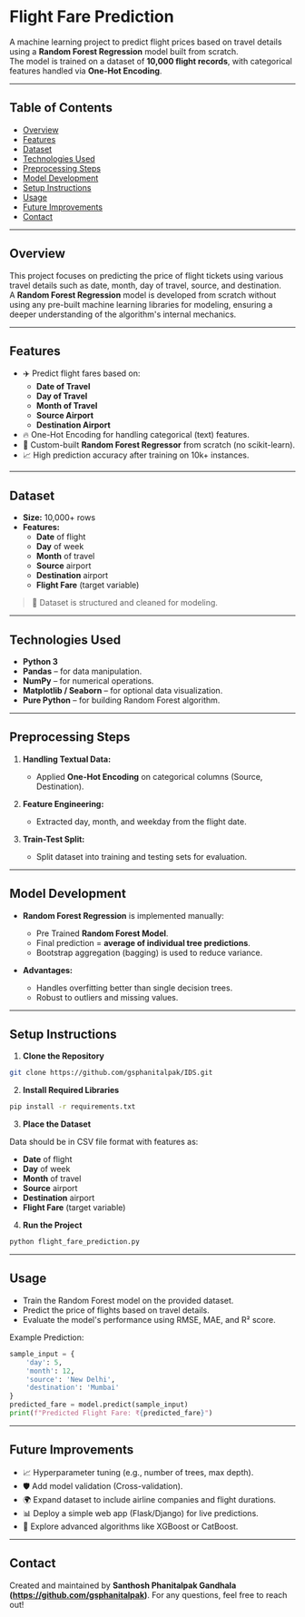 # Flight Fare Prediction

A machine learning project to predict flight prices based on travel details using a **Random Forest Regression** model built from scratch.  
The model is trained on a dataset of **10,000 flight records**, with categorical features handled via **One-Hot Encoding**.

---

## Table of Contents
- [Overview](#overview)
- [Features](#features)
- [Dataset](#dataset)
- [Technologies Used](#technologies-used)
- [Preprocessing Steps](#preprocessing-steps)
- [Model Development](#model-development)
- [Setup Instructions](#setup-instructions)
- [Usage](#usage)
- [Future Improvements](#future-improvements)
- [Contact](#contact)

---

## Overview

This project focuses on predicting the price of flight tickets using various travel details such as date, month, day of travel, source, and destination.  
A **Random Forest Regression** model is developed from scratch without using any pre-built machine learning libraries for modeling, ensuring a deeper understanding of the algorithm's internal mechanics.

---

## Features

- ✈️ Predict flight fares based on:
  - **Date of Travel**
  - **Day of Travel**
  - **Month of Travel**
  - **Source Airport**
  - **Destination Airport**
- 🔥 One-Hot Encoding for handling categorical (text) features.
- 🌳 Custom-built **Random Forest Regressor** from scratch (no scikit-learn).
- 📈 High prediction accuracy after training on 10k+ instances.

---

## Dataset

- **Size:** 10,000+ rows
- **Features:**
  - **Date** of flight
  - **Day** of week
  - **Month** of travel
  - **Source** airport
  - **Destination** airport
  - **Flight Fare** (target variable)

> 🚀 Dataset is structured and cleaned for modeling.  

---

## Technologies Used

- **Python 3**
- **Pandas** – for data manipulation.
- **NumPy** – for numerical operations.
- **Matplotlib / Seaborn** – for optional data visualization.
- **Pure Python** – for building Random Forest algorithm.

---

## Preprocessing Steps

1. **Handling Textual Data:**
   - Applied **One-Hot Encoding** on categorical columns (Source, Destination).
   
2. **Feature Engineering:**
   - Extracted day, month, and weekday from the flight date.
   
3. **Train-Test Split:**
   - Split dataset into training and testing sets for evaluation.

---

## Model Development

- **Random Forest Regression** is implemented manually:
  - Pre Trained **Random Forest Model**.
  - Final prediction = **average of individual tree predictions**.
  - Bootstrap aggregation (bagging) is used to reduce variance.
  
- **Advantages:**
  - Handles overfitting better than single decision trees.
  - Robust to outliers and missing values.

---

## Setup Instructions

1. **Clone the Repository**

```bash
git clone https://github.com/gsphanitalpak/IDS.git
```

2. **Install Required Libraries**

```bash
pip install -r requirements.txt
```

3. **Place the Dataset**

Data should be in CSV file format with features as:
  - **Date** of flight
  - **Day** of week
  - **Month** of travel
  - **Source** airport
  - **Destination** airport
  - **Flight Fare** (target variable)

4. **Run the Project**

```bash
python flight_fare_prediction.py
```

---

## Usage

- Train the Random Forest model on the provided dataset.
- Predict the price of flights based on travel details.
- Evaluate the model's performance using RMSE, MAE, and R² score.

Example Prediction:

```python
sample_input = {
    'day': 5,
    'month': 12,
    'source': 'New Delhi',
    'destination': 'Mumbai'
}
predicted_fare = model.predict(sample_input)
print(f"Predicted Flight Fare: ₹{predicted_fare}")
```

---

## Future Improvements

- 📈 Hyperparameter tuning (e.g., number of trees, max depth).
- 🛡️ Add model validation (Cross-validation).
- 🌍 Expand dataset to include airline companies and flight durations.
- 📊 Deploy a simple web app (Flask/Django) for live predictions.
- 🧠 Explore advanced algorithms like XGBoost or CatBoost.

---
## Contact
Created and maintained by **Santhosh Phanitalpak Gandhala (https://github.com/gsphanitalpak)**. 
For any questions, feel free to reach out!
